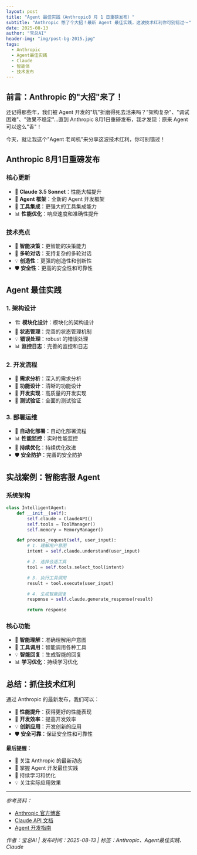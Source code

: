 ```yaml
---
layout: post
title: "Agent 最佳实践（Anthropic8 月 1 日重磅发布）"
subtitle: "Anthropic 憋了个大招！最新 Agent 最佳实践，这波技术红利你可别错过～"
date: 2025-08-13
author: "宝总AI"
header-img: "img/post-bg-2015.jpg"
tags:
  - Anthropic
  - Agent最佳实践
  - Claude
  - 智能体
  - 技术发布
---
```


## 前言：Anthropic 的"大招"来了！

还记得那些年，我们被 Agent 开发的"坑"折磨得死去活来吗？"架构复杂"、"调试困难"、"效果不稳定"...直到 Anthropic 8月1日重磅发布，我才发现：原来 Agent 可以这么"香"！

今天，就让我这个"Agent 老司机"来分享这波技术红利，你可别错过！

## Anthropic 8月1日重磅发布

### 核心更新
- 🚀 **Claude 3.5 Sonnet**：性能大幅提升
- 🤖 **Agent 框架**：全新的 Agent 开发框架
- 🔧 **工具集成**：更强大的工具集成能力
- 📊 **性能优化**：响应速度和准确性提升

### 技术亮点
- 🎯 **智能决策**：更智能的决策能力
- 🔄 **多轮对话**：支持复杂的多轮对话
- 💡 **创造性**：更强的创造性和创新性
- 🛡️ **安全性**：更高的安全性和可靠性

## Agent 最佳实践

### 1. 架构设计
- 🏗️ **模块化设计**：模块化的架构设计
- 🔄 **状态管理**：完善的状态管理机制
- 💡 **错误处理**：robust 的错误处理
- 📊 **监控日志**：完善的监控和日志

### 2. 开发流程
- 📝 **需求分析**：深入的需求分析
- 🎯 **功能设计**：清晰的功能设计
- 🔧 **开发实现**：高质量的开发实现
- 🧪 **测试验证**：全面的测试验证

### 3. 部署运维
- 🚀 **自动化部署**：自动化部署流程
- 📊 **性能监控**：实时性能监控
- 🔄 **持续优化**：持续优化改进
- 🛡️ **安全防护**：完善的安全防护

## 实战案例：智能客服 Agent

### 系统架构
```python
class IntelligentAgent:
    def __init__(self):
        self.claude = ClaudeAPI()
        self.tools = ToolManager()
        self.memory = MemoryManager()

    def process_request(self, user_input):
        # 1. 理解用户意图
        intent = self.claude.understand(user_input)

        # 2. 选择合适工具
        tool = self.tools.select_tool(intent)

        # 3. 执行工具调用
        result = tool.execute(user_input)

        # 4. 生成智能回复
        response = self.claude.generate_response(result)

        return response
```

### 核心功能
- 🎯 **智能理解**：准确理解用户意图
- 🔧 **工具调用**：智能调用各种工具
- 💡 **智能回复**：生成智能的回复
- 📊 **学习优化**：持续学习优化

## 总结：抓住技术红利

通过 Anthropic 的最新发布，我们可以：

- 🚀 **性能提升**：获得更好的性能表现
- 🤖 **开发效率**：提高开发效率
- 💡 **创新应用**：开发创新的应用
- 🛡️ **安全可靠**：保证安全性和可靠性

**最后提醒**：
- 🎯 关注 Anthropic 的最新动态
- 🤖 掌握 Agent 开发最佳实践
- 🔄 持续学习和优化
- 💡 关注实际应用效果

---

*参考资料：*
- [Anthropic 官方博客](https://www.anthropic.com/news)
- [Claude API 文档](https://docs.anthropic.com/)
- [Agent 开发指南](https://docs.anthropic.com/claude/agents)

*作者：宝总AI | 发布时间：2025-08-13 | 标签：Anthropic、Agent最佳实践、Claude*

